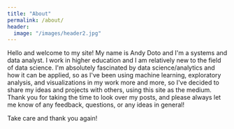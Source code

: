```yaml
---
title: "About"
permalink: /about/
header:
  image: "/images/header2.jpg"
---
```


Hello and welcome to my site! My name is Andy Doto and I'm a systems and data analyst. I work in higher education and I am relatively new to the field of data science. I'm absolutely fascinated by data science/analytics and how it can be applied, so as I've been using machine learning, exploratory analysis, and visualizations in my work more and more, so I've decided to share my ideas and projects with others, using this site as the medium. Thank you for taking the time to look over my posts, and please always let me know of any feedback, questions, or any ideas in general!

Take care and thank you again!
